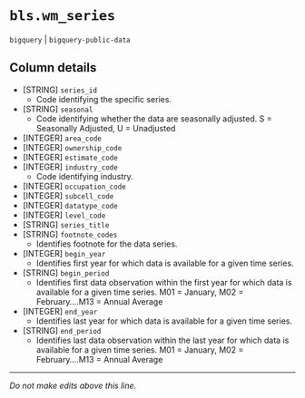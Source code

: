 # `bls.wm_series`
`bigquery` | `bigquery-public-data`

## Column details
* [STRING]    `series_id`
  - Code identifying the specific series.
* [STRING]    `seasonal`
  - Code identifying whether the data are seasonally adjusted. S = Seasonally Adjusted, U = Unadjusted
* [INTEGER]   `area_code`
* [INTEGER]   `ownership_code`
* [INTEGER]   `estimate_code`
* [INTEGER]   `industry_code`
  - Code identifying industry.
* [INTEGER]   `occupation_code`
* [INTEGER]   `subcell_code`
* [INTEGER]   `datatype_code`
* [INTEGER]   `level_code`
* [STRING]    `series_title`
* [STRING]    `footnote_codes`
  - Identifies footnote for the data series.
* [INTEGER]   `begin_year`
  - Identifies first year for which data is available for a given time series.
* [STRING]    `begin_period`
  - Identifies first data observation within the first year for which data is available for a given time series. M01 = January, M02 = February….M13 = Annual Average
* [INTEGER]   `end_year`
  - Identifies last year for which data is available for a given time series.
* [STRING]    `end_period`
  - Identifies last data observation within the last year for which data is available for a given time series. M01 = January, M02 = February….M13 = Annual Average

-------------------------------------------------------------------------------
*Do not make edits above this line.*
